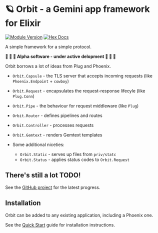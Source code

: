 # 🪐 Orbit - a Gemini app framework for Elixir

[![Module Version](https://img.shields.io/hexpm/v/orbit.svg)](https://hex.pm/packages/orbit)
[![Hex Docs](https://img.shields.io/badge/hex-docs-lightgreen.svg)](https://hexdocs.pm/orbit/)

A simple framework for a simple protocol.

**🚧 🚧 🚧 Alpha software - under active delopment 🚧 🚧 🚧**

Orbit borrows a lot of ideas from Plug and Phoenix.

- `Orbit.Capsule` - the TLS server that accepts incoming requests (like `Phoenix.Endpoint` + `cowboy`)
- `Orbit.Request` - encapsulates the request-response lifecyle (like `Plug.Conn`)
- `Orbit.Pipe` - the behaviour for request middleware (like `Plug`)
- `Orbit.Router` - defines pipelines and routes
- `Orbit.Controller` - processes requests
- `Orbit.Gemtext` - renders Gemtext templates

- Some additional niceties:

  - `Orbit.Static` - serves up files from `priv/statc`
  - `Orbit.Status` - applies status codes to `Orbit.Request`

## There's still a lot TODO!

See the [GitHub project](https://github.com/users/schrockwell/projects/1/views/1) for the latest progress.

## Installation

Orbit can be added to any existing application, including a Phoenix one.

See the [Quick Start](https://hexdocs.pm/orbit/Orbit.html#module-quick-start) guide for installation instructions.
